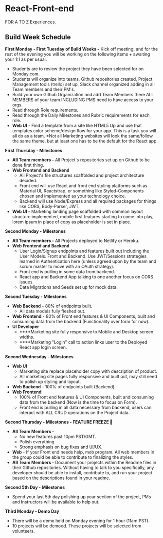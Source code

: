 # React-Front-end

FOR A TO Z Experiences.

## Build Week Schedule

**First Monday - First Tuesday of Build Weeks -** Kick off meeting, and for the rest of the evening you will be working on the following items + awaiting your 1:1 as per usual.

- Students are to review the project they have been selected for on Monday.com.
- Students will organize into teams, Github repositories created, Project Management tools (trello) set up, Slack channel organized adding in all Team members and their PM's.
- Build your own Github Organization and add Team Members there ALL MEMBERS of your team INCLUDING PMS need to have access to your orgs.
- Read through Role requirements.
- Read through the Daily Milestones and Rubric requirements for each role.
- **Web UI** - Find a template from a site like HTML5 Up and use that templates color scheme/design flow for your app. This is a task you will all do as a team. *Not all Marketing websites will look the same/follow the same theme, but at least one has to be the default for the React app.

**First Thursday - Milestones**

- **All Team members -** All Project's repositories set up on Github to be done first thing.
- **Web Frontend and Backend**
    - All Project's file structures scaffolded and project architecture decided.
    - Front end will use React and front end styling platforms such as Material UI, Reactstrap, or something like Styled-Components chosen and implemented as your technology choice.
    - Backend will use Node/Express and all required packages for things like CORS, Body-Parser, JWT.
- **Web UI -** Marketing landing page scaffolded with common layout structure implemented, mobile first features starting to come into play, lorem ipsum in place of copy as placeholder is set in place.

**Second Monday - Milestones**

- **All Team members -** All Projects deployed to Netlify or Heroku.
- **Web Frontend and Backend**
    - User Login/Signup endpoints and features built out including the User Models. Front and Backend. Use JWT/Sessions strategies learned in Authentication here (unless agreed upon by the team and scrum master to move with an OAuth strategy).
    - Front end is pulling in some data from backend.
    - React app and Backend App talking to one another focus on CORS issues.
    - Data Migrations and Seeds set up for mock data.

**Second Tuesday - Milestones**

- **Web Backend** - 80% of endpoints built.
    - All data models fully fleshed out.
- **Web Frontend** - 80% of Front end features & UI Components, built and consuming data from the backend (Functionality over form for now).
- **UI Developer**
    - ****Marketing site fully responsive to Mobile and Desktop screen widths.
    - ****Marketing "Login" call to action links user to the Deployed React app login screen.

**Second Wednesday - Milestones**

- **Web UI**
    - Marketing site replace placeholder copy with description of product.
    - All marketing site pages fully responsive and built out, may still need to polish up styling and layout.
- **Web Backend** - 100% of endpoints built (Backend).
- **Web Frontend**
    - 100% of Front end features & UI Components, built and consuming data from the backend (Now is the time to focus on Form).
    - Front end is pulling in all data necessary from backend, users can interact with ALL CRUD operations on the Project data.

**Second Thursday - Milestones - FEATURE FREEZE 🥶**

- **All Team Members -**
    - No new features past 10pm PST/GMT.
    - Polish everything.
    - Strong emphasis on bug fixes and UI/UX.
- **Web** - If your Front end needs help, mob program. All web members in the group could be able to contribute to finalizing the styles.
- **All Team Members -** Document your projects within the Readme files in their Github repositories. Without having to talk to you specifically, any developer should be able to install, contribute to, and run your project based on the descriptions found in your readme.

**Second 5th Day - Milestones**

- Spend your last 5th day polishing up your section of the project, PMs and Instructors will be available to help out.

**Third Monday - Demo Day**

- There will be a demo held on Monday evening for 1 hour (11am PST).
- 10 projects will be demoed. These projects will be selected from volunteers.
